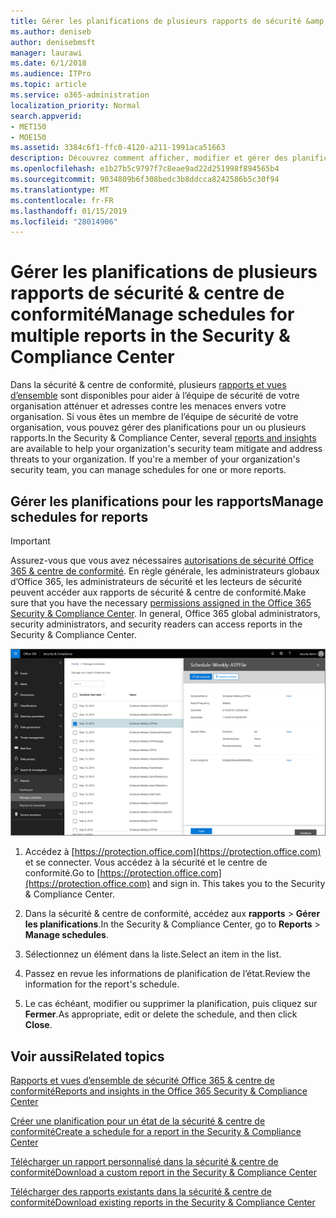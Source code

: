```yaml
---
title: Gérer les planifications de plusieurs rapports de sécurité &amp; centre de conformité
ms.author: deniseb
author: denisebmsft
manager: laurawi
ms.date: 6/1/2018
ms.audience: ITPro
ms.topic: article
ms.service: o365-administration
localization_priority: Normal
search.appverid:
- MET150
- MOE150
ms.assetid: 3384c6f1-ffc0-4120-a211-1991aca51663
description: Découvrez comment afficher, modifier et gérer des planifications pour les rapports de sécurité &amp; centre de conformité.
ms.openlocfilehash: e1b27b5c9797f7c8eae9ad22d251998f894565b4
ms.sourcegitcommit: 9034809b6f308bedc3b8ddcca8242586b5c30f94
ms.translationtype: MT
ms.contentlocale: fr-FR
ms.lasthandoff: 01/15/2019
ms.locfileid: "28014906"
---
```

# <a name="manage-schedules-for-multiple-reports-in-the-security-amp-compliance-center"></a><span data-ttu-id="8c76f-103">Gérer les planifications de plusieurs rapports de sécurité &amp; centre de conformité</span><span class="sxs-lookup"><span data-stu-id="8c76f-103">Manage schedules for multiple reports in the Security &amp; Compliance Center</span></span>

<span data-ttu-id="8c76f-p101">Dans la sécurité &amp; centre de conformité, plusieurs [rapports et vues d’ensemble](reports-and-insights-in-security-and-compliance.md) sont disponibles pour aider à l’équipe de sécurité de votre organisation atténuer et adresses contre les menaces envers votre organisation. Si vous êtes un membre de l’équipe de sécurité de votre organisation, vous pouvez gérer des planifications pour un ou plusieurs rapports.</span><span class="sxs-lookup"><span data-stu-id="8c76f-p101">In the Security &amp; Compliance Center, several [reports and insights](reports-and-insights-in-security-and-compliance.md) are available to help your organization's security team mitigate and address threats to your organization. If you're a member of your organization's security team, you can manage schedules for one or more reports.</span></span> 
  
## <a name="manage-schedules-for-reports"></a><span data-ttu-id="8c76f-106">Gérer les planifications pour les rapports</span><span class="sxs-lookup"><span data-stu-id="8c76f-106">Manage schedules for reports</span></span>

> [!IMPORTANT]
> <span data-ttu-id="8c76f-p102">Assurez-vous que vous avez nécessaires [autorisations de sécurité Office 365 &amp; centre de conformité](permissions-in-the-security-and-compliance-center.md). En règle générale, les administrateurs globaux d’Office 365, les administrateurs de sécurité et les lecteurs de sécurité peuvent accéder aux rapports de sécurité &amp; centre de conformité.</span><span class="sxs-lookup"><span data-stu-id="8c76f-p102">Make sure that you have the necessary [permissions assigned in the Office 365 Security &amp; Compliance Center](permissions-in-the-security-and-compliance-center.md). In general, Office 365 global administrators, security administrators, and security readers can access reports in the Security &amp; Compliance Center.</span></span> 
  
![Dans la sécurité &amp; centre de conformité, cliquez sur rapports \> gérer les planifications](media/efa5e2f9-bf73-4f85-acea-f1ca7e2bca5e.png)

1. <span data-ttu-id="8c76f-p103">Accédez à [https://protection.office.com](https://protection.office.com) et se connecter. Vous accédez à la sécurité et le centre de conformité.</span><span class="sxs-lookup"><span data-stu-id="8c76f-p103">Go to [https://protection.office.com](https://protection.office.com) and sign in. This takes you to the Security & Compliance Center.</span></span>

2. <span data-ttu-id="8c76f-112">Dans la sécurité &amp; centre de conformité, accédez aux **rapports** \> **Gérer les planifications**.</span><span class="sxs-lookup"><span data-stu-id="8c76f-112">In the Security &amp; Compliance Center, go to **Reports** \> **Manage schedules**.</span></span>
    
3. <span data-ttu-id="8c76f-113">Sélectionnez un élément dans la liste.</span><span class="sxs-lookup"><span data-stu-id="8c76f-113">Select an item in the list.</span></span>
    
4. <span data-ttu-id="8c76f-114">Passez en revue les informations de planification de l’état.</span><span class="sxs-lookup"><span data-stu-id="8c76f-114">Review the information for the report's schedule.</span></span>
    
5. <span data-ttu-id="8c76f-115">Le cas échéant, modifier ou supprimer la planification, puis cliquez sur **Fermer**.</span><span class="sxs-lookup"><span data-stu-id="8c76f-115">As appropriate, edit or delete the schedule, and then click **Close**.</span></span>
    
## <a name="related-topics"></a><span data-ttu-id="8c76f-116">Voir aussi</span><span class="sxs-lookup"><span data-stu-id="8c76f-116">Related topics</span></span>

[<span data-ttu-id="8c76f-117">Rapports et vues d’ensemble de sécurité Office 365 &amp; centre de conformité</span><span class="sxs-lookup"><span data-stu-id="8c76f-117">Reports and insights in the Office 365 Security &amp; Compliance Center</span></span>](reports-and-insights-in-security-and-compliance.md)
  
[<span data-ttu-id="8c76f-118">Créer une planification pour un état de la sécurité &amp; centre de conformité</span><span class="sxs-lookup"><span data-stu-id="8c76f-118">Create a schedule for a report in the Security &amp; Compliance Center</span></span>](create-a-schedule-for-a-report.md)
  
[<span data-ttu-id="8c76f-119">Télécharger un rapport personnalisé dans la sécurité &amp; centre de conformité</span><span class="sxs-lookup"><span data-stu-id="8c76f-119">Download a custom report in the Security &amp; Compliance Center</span></span>](set-up-and-download-a-custom-report.md)
  
[<span data-ttu-id="8c76f-120">Télécharger des rapports existants dans la sécurité &amp; centre de conformité</span><span class="sxs-lookup"><span data-stu-id="8c76f-120">Download existing reports in the Security &amp; Compliance Center</span></span>](download-existing-reports.md)
  

